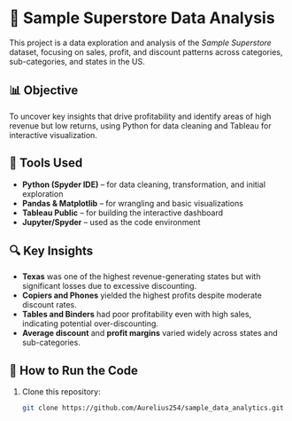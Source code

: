 # 🛒 Sample Superstore Data Analysis

This project is a data exploration and analysis of the *Sample Superstore* dataset, focusing on sales, profit, and discount patterns across categories, sub-categories, and states in the US.

## 📊 Objective

To uncover key insights that drive profitability and identify areas of high revenue but low returns, using Python for data cleaning and Tableau for interactive visualization.

## 🧰 Tools Used

- **Python (Spyder IDE)** – for data cleaning, transformation, and initial exploration
- **Pandas & Matplotlib** – for wrangling and basic visualizations
- **Tableau Public** – for building the interactive dashboard
- **Jupyter/Spyder** – used as the code environment

## 🔍 Key Insights

- **Texas** was one of the highest revenue-generating states but with significant losses due to excessive discounting.
- **Copiers and Phones** yielded the highest profits despite moderate discount rates.
- **Tables and Binders** had poor profitability even with high sales, indicating potential over-discounting.
- **Average discount** and **profit margins** varied widely across states and sub-categories.

## 🐍 How to Run the Code

1. Clone this repository:
   ```bash
   git clone https://github.com/Aurelius254/sample_data_analytics.git



